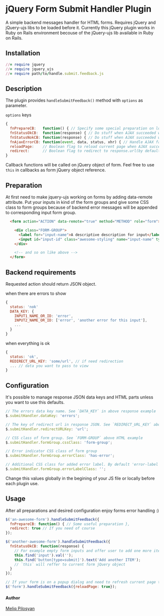 # jQuery Form Submit Handler Plugin

  A simple backend messages handler for HTML forms.
  Requires jQuery and jQuery-ujs libs to be loaded before it.
  Currently this jQuery plugin works in Ruby on Rails environment becouse of the jQuery-ujs lib available in Ruby on Rails.

## Installation

  ```ruby
  //= require jquery
  //= require jquery_ujs
  //= require path/to/handle.submit.feedback.js
  ```

## Description
  The plugin provides `handleSubmitFeedback()` method with `options` as parameter.
  
  `options` keys
  ```javascript
  {
    fnPrepareCB:   function() { // Specify some special preparation on load }
    fnStatusOkCB:  function(response) { // Do stuff when AJAX succeeded with response.status = 'ok' }
    fnStatusNokCB: function(response) { // Do stuff when AJAX succeeded with response.status = 'nok' }
    fnAjaxErrorCB: function(event, data, status, xhr) { // Handle AJAX failure }
    reloadPage:    // Boolean flag to reload current page when AJAX succeeded and response.status = 'ok'
    redirect:      // Boolean flag to redirect to response.url(by default) when AJAX succeeded and response.status = 'ok'
  }
  ```
  Callback functions will be called on jQuery object of form.
  Feel free to use `this` in callbacks as form jQuery object reference.


## Preparation
  At first need to make jquery-ujs working on forms by adding data-remote attribute.
  Put your inputs in kind of the form groups and give some CSS class to form groups
  because of backend error messages will be appended to corresponding input form group.

  ```html
    <form action="ACTION" data-remote="true" method="METHOD" role="form"> 

      <div class="FORM-GROUP">
        <label for="input-name">A descriptive description for input</label>
        <input id="input-id" class="awesome-styling" name="input-name" type="text">
      </div>

      <!-- and so on like above -->
    </form>
  ```

## Backend requirements

  Requested action should return JSON object.

  when there are errors to show
  ```javascript
  {
    status: 'nok'
    DATA_KEY: {
      INPUT1_NAME_OR_ID: 'error',
      INPUT2_NAME_OR_ID: ['error', 'another error for this input'],
      ...
    }
  }
  ```
  when everything is ok
  ```javascript
  {
    status: 'ok',
    REDIRECT_URL_KEY: 'some/url', // if need redirection
    ... // data you want to pass to view
  }
  ```

## Configuration

  It's possible to manage response JSON data keys and HTML parts unless you want to use this defaults.

  ```javascript
  // The errors data key name. See `DATA_KEY` in above response example
  $.submitHandler.dataKey: 'errors';
  
  // The key of redirect url in response JSON. See `REDIRECT_URL_KEY` above
  $.submitHandler.redirectURLKey: 'url';
  
  // CSS class of form group. See `FORM-GROUP` above HTML example
  $.submitHandler.formGroup.cssClass: 'form-group';
  
  // Error indicator CSS class of form group
  $.submitHandler.formGroup.errorClass: 'has-error';
  
  // Additional CSS class for added error label. By default 'error-label' is set
  $.submitHandler.formGroup.errorLabelClass: '';
  ```

  Change this values globally in the begining of your JS file or locally before each plugin use.

## Usage

  After all preparations and desired configuration enjoy forms error handling :)

  ```javascript
  $('an-awesome-form').handleSubmitFeedback({
    fnPrepareCB: function() { // Some useful preparation },
    redirect: true // If you need of course
  });

  $('another-awesome-form').handleSubmitFeedback({
    fnStatusOkCB: function(response) {
      // For example empty form inputs and offer user to add one more item
      this.find('input').val('');
      this.find('button[type=submit]').text('Add another ITEM');
      // `this` will reffer to current form jQuery object
    }
  });

  // If your form is on a popup dialog and need to refresh current page to see added item
  $('form').handleSubmitFeedback({reloadPage: true});
  ```

#### Author

  [Meliq Pilosyan](https://github.com/melopilosyan)
